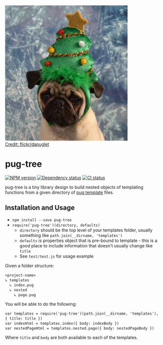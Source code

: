[![pug-tree](https://raw.githubusercontent.com/dambrisco/pug-tree/master/pug-tree.jpg)](https://raw.githubusercontent.com/dambrisco/pug-tree/master/pug-tree.jpg)  
[Credit: flickr/dapuglet](https://www.flickr.com/photos/dapuglet)

# pug-tree
[![NPM version](https://img.shields.io/npm/v/pug-tree?logo=npm)](https://npmjs.org/package/pug-tree "View this project on NPM")
[![Dependency status](https://img.shields.io/librariesio/github/dambrisco/pug-tree?logo=librariesio)](https://libraries.io/github/dambrisco/pug-tree "View this project on Libraries.io")
[![CI status](https://img.shields.io/github/actions/workflow/status/dambrisco/pug-tree/node.js.yml?logo=github)](https://github.com/dambrisco/pug-tree/actions/workflows/node.js.yml?query=branch%3Atrunk "View this project's CI run history")

pug-tree is a tiny library design to build nested objects of templating functions from a given directory of [pug template](https://github.com/pugjs/pug) files.

## Installation and Usage

* `npm install --save pug-tree`
* `require('pug-tree')(directory, defaults)`
  * `directory` should be the top level of your templates folder, usually something like `path.join(__dirname, 'templates')`
  * `defaults` is properties object that is pre-bound to template - this is a good place to include information that doesn't usually change like `title`
  * See `test/test.js` for usage example

Given a folder structure:
```
<project-name>
↳ templates
  ↳ index.pug
  ↳ nested
    ↳ page.pug
```

You will be able to do the following:
```node
var templates = require('pug-tree')(path.join(__dirname, 'templates'), { title: title })
var indexHtml = templates.index({ body: indexBody })
var nestedPageHtml = templates.nested.page({ body: nestedPageBody })
```

Where `title` and `body` are both available to each of the templates.
